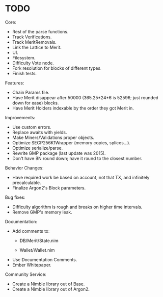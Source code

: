 # TODO

Core:
- Rest of the parse functions.
- Track Verifications.
- Track MeritRemovals.
- Link the Lattice to Merit.
- UI.
- Filesystem.
- Difficulty Vote node.
- Fork resolution for blocks of different types.
- Finish tests.

Features:
- Chain Params file.
- Have Merit disappear after 50000 (365.25\*24\*6 is 52596; just rounded down for ease) blocks.
- Have Merit Holders indexable by the order they got Merit in.

Improvements:
- Use custom errors.
- Replace awaits with yields.
- Make Miners/Validations proper objects.
- Optimize SECP256K1Wrapper (memory copies, splices...).
- Optimize serialize/parse.
- Rewrite GMP package (last update was 2015).
- Don't have BN round down; have it round to the closest number.

Behavior Changes:
- Have required work be based on account, not that TX, and infinitely precalculable.
- Finalize Argon2's Block parameters.

Bug fixes:
- Difficulty algorithm is rough and breaks on higher time intervals.
- Remove GMP's memory leak.

Documentation:
- Add comments to:
    - DB/Merit/State.nim

    - Wallet/Wallet.nim
- Use Documentation Comments.
- Ember Whitepaper.

Community Service:
- Create a Nimble library out of Base.
- Create a Nimble library out of Argon2.
